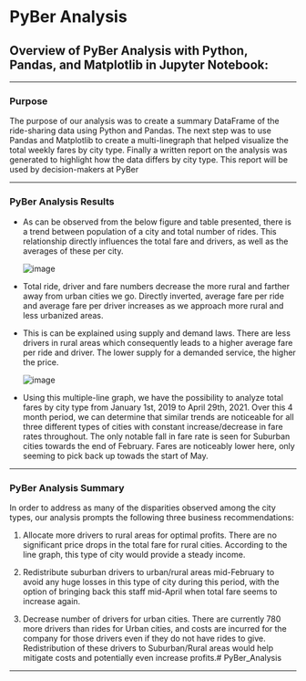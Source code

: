 # PyBer Analysis

## Overview of PyBer Analysis with Python, Pandas, and Matplotlib in Jupyter Notebook:
___
### Purpose

The purpose of our analysis was to create a summary DataFrame of the ride-sharing data using Python and Pandas. The next step was to use Pandas and Matplotlib to create a multi-linegraph that helped visualize the total weekly fares by city type. Finally a written report on the analysis was generated to highlight how the data differs by city type. This report will be used by decision-makers at PyBer
___
### PyBer Analysis Results

* As can be observed from the below figure and table presented, there is a trend between population of a city and total number of rides. This relationship directly influences the total fare and drivers, as well as the averages of these per city. 

  ![image](https://user-images.githubusercontent.com/89520192/136679132-c46efc30-bf9b-4c4f-978b-d8fc2a7a4cac.png)

* Total ride, driver and fare numbers decrease the more rural and farther away from urban cities we go. Directly inverted, average fare per ride and average fare per driver increases as we approach more rural and less urbanized areas.

* This is can be explained using supply and demand laws. There are less drivers in rural areas which consequently leads to a higher average fare per ride and driver. The lower supply for a demanded service, the higher the price.

  ![image](https://user-images.githubusercontent.com/89520192/136679439-8ad7d7ad-d6f2-4e83-a646-4a8189819c31.png)


* Using this multiple-line graph, we have the possibility to analyze total fares by city type from January 1st, 2019 to  April 29th, 2021. Over this 4 month period, we can determine that similar trends are noticeable for all three different types of cities with constant increase/decrease in fare rates throughout. The only notable fall in fare rate is seen for Suburban cities towards the end of February. Fares are noticeably lower here, only seeming to pick back up towads the start of May.
___
### PyBer Analysis Summary

In order to address as many of the disparities observed among the city types, our analysis prompts the following three business recommendations:

1.  Allocate more drivers to rural areas for optimal profits. There are no significant price drops in the total fare for rural cities. According to the line graph, this type of city would provide a steady income. 

2. Redistribute suburban drivers to urban/rural areas mid-February to avoid any huge losses in this type of city during this period, with the option of bringing back this staff mid-April when total fare seems to increase again.
 
3. Decrease number of drivers for urban cities. There are currently 780 more drivers than rides for Urban cities, and costs are incurred for the company for those drivers even if they do not have rides to give. Redistribution of these drivers to Suburban/Rural areas would help mitigate costs and potentially even increase profits.# PyBer_Analysis
___
